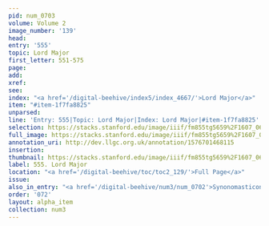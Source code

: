 ```yaml
---
pid: num_0703
volume: Volume 2
image_number: '139'
head: 
entry: '555'
topic: Lord Major
first_letter: 551-575
page: 
add: 
xref: 
see: 
index: "<a href='/digital-beehive/index5/index_4667/'>Lord Major</a>"
item: "#item-1f7fa8825"
unparsed: 
line: 'Entry: 555|Topic: Lord Major|Index: Lord Major|#item-1f7fa8825'
selection: https://stacks.stanford.edu/image/iiif/fm855tg5659%2F1607_0606/447,2425,1568,180/full/0/default.jpg
full_image: https://stacks.stanford.edu/image/iiif/fm855tg5659%2F1607_0606/full/full/0/default.jpg
annotation_uri: http://dev.llgc.org.uk/annotation/1576701468115
insertion: 
thumbnail: https://stacks.stanford.edu/image/iiif/fm855tg5659%2F1607_0606/447,2425,600,180/250,/0/default.jpg
label: 555. Lord Major
location: "<a href='/digital-beehive/toc/toc2_129/'>Full Page</a>"
issue: 
also_in_entry: "<a href='/digital-beehive/num3/num_0702'>Synonomasticon</a>|<a href='/digital-beehive/num3/num_0704'>Accident</a>"
order: '072'
layout: alpha_item
collection: num3
---
```

